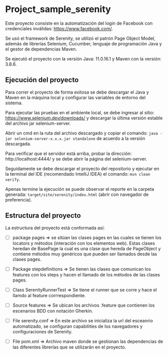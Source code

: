 # Project_sample_serenity
Este proyecto consiste en la automatización del login de Facebook con credenciales inválidas: https://www.facebook.com/.

Se usó el framework de Serenity, se utilizó el patrón Page Object Model, además de librerías Selenium, Cucumber, lenguaje de programación Java y el gestor de dependencias Maven.

Se ejecutó el proyecto con la versión Java: 11.0.16.1 y Maven con la versión: 3.8.6.

## Ejecución del proyecto
Para correr el proyecto de forma exitosa se debe descargar el Java y Maven en la máquina local y configurar las variables de entorno del sistema.

Para ejecutar las pruebas en el ambiente local, se debe ingresar al sitio: https://www.selenium.dev/downloads/ y descargar la última versión estable del archivo jar selenium-server.

Abrir un cmd en la ruta del archivo descargado y copiar el comando: ``` java -jar selenium-server-x.x.x.jar standalone ``` de acuerdo a la versión descargada.

Para verificar que el servidor está arriba, probar la dirección: http://localhost:4444/ y se debe abrir la página del selenium-server.

Seguidamente se debe descargar el proyecto del repositorio y ejecutar en la terminal del IDE (recomendado IntelliJ IDEA) el comando: ```mvn clean verify```.

Apenas termine la ejecución se puede observar el reporte en la carpeta generada: ```target/site/serenity/index.html``` (abrir con navegador de preferencia).

## Estructura del proyecto
La estructura del proyecto está conformada así:

- [ ] package pages => se sitúan las clases pages en las cuales se tienen los locators y métodos (interación con los elementos web). Estas clases heredan de BasePage
la cual es una clase que hereda de PageObject y contiene métodos muy genéricos que pueden ser llamados desde las clases pages.


- [ ] Package stepdefinitions => Se tienen las clases que comunican los features con los steps y hacen el llamado de los métodos de las clases pages.


- [ ] Class SerenityRunnerTest => Se tiene el runner que se corre y hace el llamdo al feature corrrespondiente.


- [ ] Source features => Se ubican los archivos .feature que contienen los escenarios BDD con notación Gherkin.


- [ ] File serenity.conf => En este archivo se inicializa la url del esceanrio automatizado, se configuran capabilities de los navegadores y configuraciones de Serenity.


- [ ] File pom.xml => Archivo maven donde se gestionan las dependencias de las diferentes librerías que se utilizarán en el proyecto.